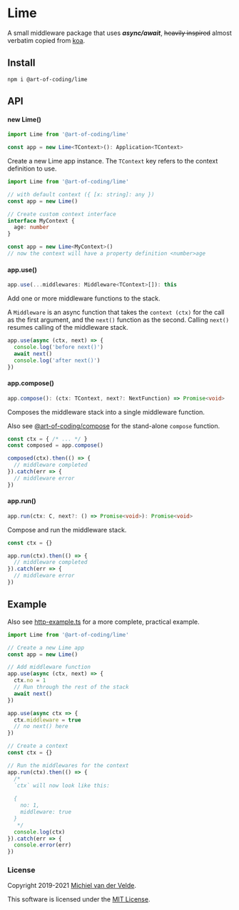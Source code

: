 # Lime

A small middleware package that uses ***async/await***, ~~heavily inspired~~ almost
verbatim copied from [koa](https://github.com/koajs/koa).

## Install

```
npm i @art-of-coding/lime
```

## API

#### new Lime()

```ts
import Lime from '@art-of-coding/lime'

const app = new Lime<TContext>(): Application<TContext>
```

Create a new Lime app instance. The `TContext` key refers to the context definition to use.

```ts
import Lime from '@art-of-coding/lime'

// with default context ({ [x: string]: any })
const app = new Lime()

// Create custom context interface
interface MyContext {
  age: number
}

const app = new Lime<MyContext>()
// now the context will have a property definition <number>age
```

#### app.use()

```ts
app.use(...middlewares: Middleware<TContext>[]): this
```

Add one or more middleware functions to the stack.

A `Middleware` is an async function that takes the `context (ctx)` for the
call as the first argument, and the `next()` function as the second. Calling `next()`
resumes calling of the middleware stack.

```ts
app.use(async (ctx, next) => {
  console.log('before next()')
  await next()
  console.log('after next()')
})
```

#### app.compose()

```ts
app.compose(): (ctx: TContext, next?: NextFunction) => Promise<void>
```

Composes the middleware stack into a single middleware function.

Also see [@art-of-coding/compose](https://github.com/Art-of-Coding/compose)
for the stand-alone `compose` function.

```ts
const ctx = { /* ... */ }
const composed = app.compose()

composed(ctx).then(() => {
  // middleware completed
}).catch(err => {
  // middleware error
})
```

#### app.run()

```ts
app.run(ctx: C, next?: () => Promise<void>): Promise<void>
```

Compose and run the middleware stack.

```ts
const ctx = {}

app.run(ctx).then(() => {
  // middleware completed
}).catch(err => {
  // middleware error
})
```

## Example

Also see [http-example.ts](src/examples/http-example.ts) for a more complete, practical
example.

```ts
import Lime from '@art-of-coding/lime'

// Create a new Lime app
const app = new Lime()

// Add middleware function
app.use(async (ctx, next) => {
  ctx.no = 1
  // Run through the rest of the stack
  await next()
})

app.use(async ctx => {
  ctx.middleware = true
  // no next() here
})

// Create a context
const ctx = {}

// Run the middlewares for the context
app.run(ctx).then(() => {
  /*
  `ctx` will now look like this:
  
  {
    no: 1,
    middleware: true
  }
   */
  console.log(ctx)
}).catch(err => {
  console.error(err)
})
```

### License

Copyright 2019-2021 [Michiel van der Velde](http://www.michielvdvelde.nl).

This software is licensed under the [MIT License](LICENSE).
